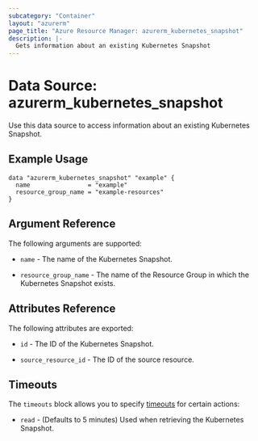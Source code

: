 ```yaml
---
subcategory: "Container"
layout: "azurerm"
page_title: "Azure Resource Manager: azurerm_kubernetes_snapshot"
description: |-
  Gets information about an existing Kubernetes Snapshot
---
```


# Data Source: azurerm_kubernetes_snapshot

Use this data source to access information about an existing Kubernetes Snapshot.

## Example Usage

```hcl
data "azurerm_kubernetes_snapshot" "example" {
  name                = "example"
  resource_group_name = "example-resources"
}
```

## Argument Reference

The following arguments are supported:

* `name` - The name of the Kubernetes Snapshot.

* `resource_group_name` - The name of the Resource Group in which the Kubernetes Snapshot exists.

## Attributes Reference

The following attributes are exported:

* `id` - The ID of the Kubernetes Snapshot.

* `source_resource_id` - The ID of the source resource.

## Timeouts

The `timeouts` block allows you to specify [timeouts](https://www.terraform.io/language/resources/syntax#operation-timeouts) for certain actions:

* `read` - (Defaults to 5 minutes) Used when retrieving the Kubernetes Snapshot.

